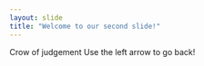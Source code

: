 ```yaml
---
layout: slide
title: "Welcome to our second slide!"
---
```

Crow of judgement
Use the left arrow to go back!
